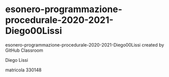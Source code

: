 # esonero-programmazione-procedurale-2020-2021-Diego00Lissi
esonero-programmazione-procedurale-2020-2021-Diego00Lissi created by GitHub Classroom


Diego Lissi



matricola 330148
